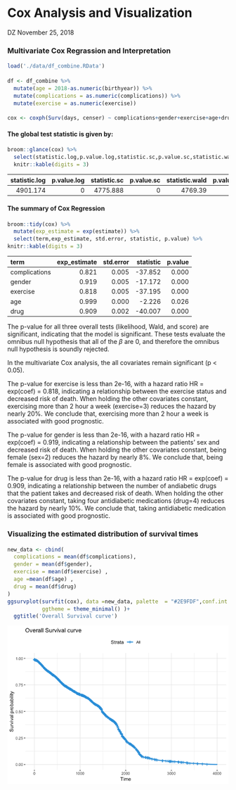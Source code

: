 Cox Analysis and Visualization
================
DZ
November 25, 2018

### Multivariate Cox Regrassion and Interpretation

``` r
load('./data/df_combine.RData')

df <- df_combine %>% 
  mutate(age = 2018-as.numeric(birthyear)) %>% 
  mutate(complications = as.numeric(complications)) %>% 
  mutate(exercise = as.numeric(exercise))

cox <- coxph(Surv(days, censer) ~ complications+gender+exercise+age+drug, data =df)
```

#### The global test statistic is given by:

``` r
broom::glance(cox) %>%
  select(statistic.log,p.value.log,statistic.sc,p.value.sc,statistic.wald,p.value.wald,r.squared) %>% 
  knitr::kable(digits = 3)
```

|  statistic.log|  p.value.log|  statistic.sc|  p.value.sc|  statistic.wald|  p.value.wald|  r.squared|
|--------------:|------------:|-------------:|-----------:|---------------:|-------------:|----------:|
|       4901.174|            0|      4775.888|           0|         4769.39|             0|      0.028|

#### The summary of Cox Regression

``` r
broom::tidy(cox) %>% 
  mutate(exp_estimate = exp(estimate)) %>% 
  select(term,exp_estimate, std.error, statistic, p.value) %>% 
knitr::kable(digits = 3)
```

| term          |  exp\_estimate|  std.error|  statistic|  p.value|
|:--------------|--------------:|----------:|----------:|--------:|
| complications |          0.821|      0.005|    -37.852|    0.000|
| gender        |          0.919|      0.005|    -17.172|    0.000|
| exercise      |          0.818|      0.005|    -37.195|    0.000|
| age           |          0.999|      0.000|     -2.226|    0.026|
| drug          |          0.909|      0.002|    -40.007|    0.000|

The p-value for all three overall tests (likelihood, Wald, and score) are significant, indicating that the model is significant. These tests evaluate the omnibus null hypothesis that all of the *β* are 0, and therefore the omnibus null hypothesis is soundly rejected.

In the multivariate Cox analysis, the all covariates remain significant (p &lt; 0.05).

The p-value for exercise is less than 2e-16, with a hazard ratio HR = exp(coef) = 0.818, indicating a relationship between the exercise status and decreased risk of death. When holding the other covariates constant, exercising more than 2 hour a week (exercise=3) reduces the hazard by nearly 20%. We conclude that, exercising more than 2 hour a week is associated with good prognostic.

The p-value for gender is less than 2e-16, with a hazard ratio HR = exp(coef) = 0.919, indicating a relationship between the patients’ sex and decreased risk of death. When holding the other covariates constant, being female (sex=2) reduces the hazard by nearly 8%. We conclude that, being female is associated with good prognostic.

The p-value for drug is less than 2e-16, with a hazard ratio HR = exp(coef) = 0.909, indicating a relationship between the number of andiabetic drugs that the patient takes and decreased risk of death. When holding the other covariates constant, taking four antidiabetic medications (drug=4) reduces the hazard by nearly 10%. We conclude that, taking antidiabetic medication is associated with good prognostic.

### Visualizing the estimated distribution of survival times

``` r
new_data <- cbind(
  complications = mean(df$complications),
  gender = mean(df$gender), 
  exercise = mean(df$exercise) ,
  age =mean(df$age) ,
  drug = mean(df$drug)
)
ggsurvplot(survfit(cox), data =new_data, palette  = "#2E9FDF",conf.int = T,
           ggtheme = theme_minimal() )+
  ggtitle('Overall Survival curve')
```

![](cox_analysis_visualiztaion_files/figure-markdown_github/unnamed-chunk-4-1.png)
